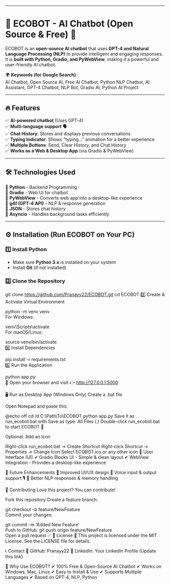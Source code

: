 

---

# 🚀 ECOBOT - AI Chatbot (Open Source & Free) 🤖  

ECOBOT is an **open-source AI chatbot** that uses **GPT-4 and Natural Language Processing (NLP)** to provide intelligent and engaging responses.  
It is **built with Python, Gradio, and PyWebView**, making it a powerful and user-friendly AI chatbot.  

🌍 **Keywords (for Google Search)**:  
AI Chatbot, Open Source AI, Free AI Chatbot, Python NLP Chatbot, AI Assistant, GPT-4 Chatbot, NLP Bot, Gradio AI, Python AI Project  

---

## 🔥 Features  
✅ **AI-powered chatbot** (Uses GPT-4)  
✅ **Multi-language support** 🗣  
✅ **Chat History**: Stores and displays previous conversations  
✅ **Typing Indicator**: Shows "typing..." animation for a better experience  
✅ **Multiple Buttons**: Send, Clear History, and Chat History  
✅ **Works as a Web & Desktop App** (via Gradio & PyWebView)  

---

## 🛠️ Technologies Used  
🔹 **Python** - Backend Programming  
🔹 **Gradio** - Web UI for chatbot  
🔹 **PyWebView** - Converts web app into a desktop-like experience  
🔹 **g4f (GPT-4 API)** - NLP & response generation  
🔹 **JSON** - Stores chat history  
🔹 **Asyncio** - Handles background tasks efficiently  

---

## ⚙️ Installation (Run ECOBOT on Your PC)  

### 1️⃣ **Install Python**  
- Make sure **Python 3.x** is installed on your system  
- Install **Git** (if not installed)  

### 2️⃣ **Clone the Repository**  

git clone https://github.com/Pranayy22/ECOBOT.git
cd ECOBOT
3️⃣ Create & Activate Virtual Environment

python -m venv venv  
For Windows:

venv\Scripts\activate  
For macOS/Linux:

source venv/bin/activate  
4️⃣ Install Dependencies

pip install -r requirements.txt  
5️⃣ Run the Application

python app.py  
🔹 Open your browser and visit 👉 http://127.0.0.1:5000

🖥️ Run as Desktop App (Windows Only)
Create a .bat file

Open Notepad and paste this:

@echo off
cd /d C:\Path\To\ECOBOT
python app.py
Save it as run_ecobot.bat with Save as type: All Files (.)
Double-click run_ecobot.bat to start ECOBOT 🚀

Optional: Add an Icon

Right-click run_ecobot.bat → Create Shortcut
Right-click Shortcut → Properties → Change Icon
Select ECOBOT.ico or any other icon
🎨 User Interface (UI)
✔ Gradio Blocks UI - Simple & clean layout
✔ WebView Integration - Provides a desktop-like experience

🚀 Future Enhancements
🔹 Improved UI/UX design
🔹 Voice input & output support 🎙
🔹 Better NLP responses & memory handling

🤝 Contributing
Love this project? You can contribute!

Fork this repository
Create a feature branch:

git checkout -b feature/NewFeature  
Commit your changes:

git commit -m 'Added New Feature'  
Push to GitHub:
git push origin feature/NewFeature  
Open a pull request ✅
📄 License
🔹 This project is licensed under the MIT License. See the LICENSE file for details.

📞 Contact
🔹 GitHub: Pranayy22
🔹 LinkedIn: Your LinkedIn Profile (Update this link)

🎯 Why Use ECOBOT?
✔ 100% Free & Open-Source AI Chatbot
✔ Works on Windows, Mac, Linux
✔ Easy to Install & Use
✔ Supports Multiple Languages
✔ Based on GPT-4, NLP, Python
